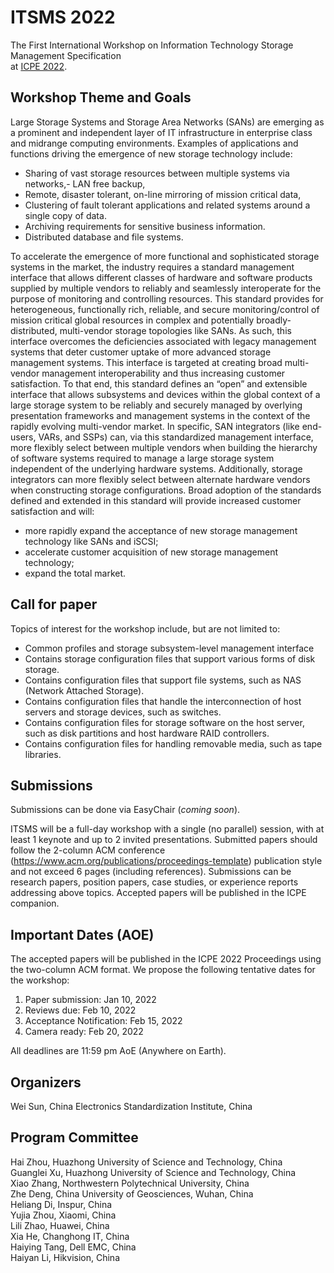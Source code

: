 # ITSMS 2022 

The First International Workshop on Information Technology Storage Management Specification  
at [ICPE 2022](https://icpe2022.spec.org/).

## Workshop Theme and Goals

Large Storage Systems and Storage Area Networks (SANs) are emerging as a prominent and independent layer of IT infrastructure in enterprise class and midrange computing environments. Examples of applications and functions driving the emergence of new storage technology include:

- Sharing of vast storage resources between multiple systems via networks,- LAN free backup,
- Remote, disaster tolerant, on-line mirroring of mission critical data,
- Clustering of fault tolerant applications and related systems around a single copy of data.
- Archiving requirements for sensitive business information.
- Distributed database and file systems.

To accelerate the emergence of more functional and sophisticated storage systems in the market, the industry requires a standard management interface that allows different classes of hardware and software products supplied by multiple vendors to reliably and seamlessly interoperate for the purpose of monitoring and controlling resources. This standard provides for heterogeneous, functionally rich, reliable, and secure monitoring/control of mission critical global resources in complex and potentially broadly-distributed, multi-vendor storage topologies like SANs. As such, this interface overcomes the deficiencies associated with legacy management systems that deter customer uptake of more advanced storage management systems.
This interface is targeted at creating broad multi-vendor management interoperability and thus increasing customer satisfaction. To that end, this standard defines an “open” and extensible interface that allows subsystems and devices within the global context of a large storage system to be reliably and securely managed by overlying presentation frameworks and management systems in the context of the rapidly evolving multi-vendor market. In specific, SAN integrators (like end-users, VARs, and SSPs) can, via this standardized management interface, more flexibly select between multiple vendors when building the hierarchy of software systems required to manage a large storage system independent of the underlying hardware systems. Additionally, storage integrators can more flexibly select between alternate hardware vendors when constructing storage configurations. Broad adoption of the standards defined and extended in this standard will provide increased customer satisfaction and will:
- more rapidly expand the acceptance of new storage management technology like SANs
and iSCSI; 
- accelerate customer acquisition of new storage management technology;
- expand the total market.


## Call for paper

Topics of interest for the workshop include, but are not limited to:
- Common profiles and storage subsystem-level management interface
- Contains storage configuration files that support various forms of disk storage.
- Contains configuration files that support file systems, such as NAS (Network Attached Storage).
- Contains configuration files that handle the interconnection of host servers and storage devices, such as switches.
- Contains configuration files for storage software on the host server, such as disk partitions and host hardware RAID controllers.
- Contains configuration files for handling removable media, such as tape libraries.

## Submissions

Submissions can be done via EasyChair (*coming soon*).

ITSMS will be a full-day workshop with a single (no parallel) session, with at least 1 keynote and up to 2 invited presentations. Submitted papers should follow the 2-column ACM conference (https://www.acm.org/publications/proceedings-template) publication style and not exceed 6 pages (including references). Submissions can be research papers, position papers, case studies, or experience reports addressing above topics. Accepted papers will be published in the ICPE companion.

## Important Dates (AOE)

The accepted papers will be published in the ICPE 2022 Proceedings using the two-column ACM format. We propose the following tentative dates for the workshop:
1. Paper submission: Jan 10, 2022
2. Reviews due: Feb 10, 2022
3. Acceptance Notification: Feb 15, 2022
4. Camera ready: Feb 20, 2022

All deadlines are 11:59 pm AoE (Anywhere on Earth).

## Organizers

Wei Sun, China Electronics Standardization Institute, China

## Program Committee

Hai Zhou, Huazhong University of Science and Technology, China  
Guanglei Xu, Huazhong University of Science and Technology, China  
Xiao Zhang, Northwestern Polytechnical University, China  
Zhe Deng, China University of Geosciences, Wuhan, China  
Heliang Di, Inspur, China  
Yujia Zhou, Xiaomi, China  
Lili Zhao, Huawei, China  
Xia He, Changhong IT, China  
Haiying Tang, Dell EMC, China  
Haiyan Li, Hikvision, China  

